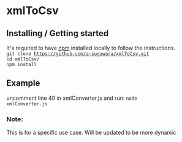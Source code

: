 # xmlToCsv

## Installing / Getting started
It's required to have [npm](https://docs.npmjs.com/getting-started) installed locally to follow the instructions.  
<code>git clone https://github.com/a-sugawara/xmlToCsv.git</code>  
<code>cd xmlToCsv/</code>  
<code>npm install</code>  

## Example
uncomment line 40 in xmlConverter.js and run:
<code>node xmlConverter.js</code>


### Note:
This is for a specific use case.
Will be updated to be more dynamic

